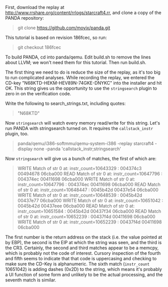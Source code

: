 First, download the replay at
http://www.rrshare.org/content/rrlogs/starcraft4.rr, and clone a copy of
the PANDA repository:

> git clone https://github.com/moyix/panda.git

This tutorial is based on revision 186fcec, so run:

> git checkout 186fcec

To build PANDA, cd into panda/qemu. Edit build.sh to remove the lines
about LLVM; we won't need them for this tutorial. Then run build.sh.

The first thing we need to do is reduce the size of the replay, as it's
too big to run complicated analyses. While recording the replay, we
entered the CD-key "N68KTD-HEKM-HEV89N-74GKE-DNYKC" into the installer and
hit OK. This string gives us the opportunity to use the `stringsearch`
plugin to zero in on the verification code.

Write the following to search_strings.txt, including quotes:

> "N68KTD"

Now `stringsearch` will watch every memory read/write for this string.
Let's run PANDA with stringsearch turned on. It requires the
`callstack_instr` plugin, too.

> panda/qemu/i386-softmmu/qemu-system-i386 -replay starcraft4 -display none -panda 'callstack_instr;stringsearch'

Now `stringsearch` will give us a bunch of matches, the first of which
are:

> WRITE Match of str 0 at: instr_count=10643329 :  004374c3 00494678 06cba000
> READ Match of str 0 at: instr_count=10647796 :  004374ec 00411698 06cba000
> WRITE Match of str 0 at: instr_count=10647796 :  004374ec 00411698 06cba000
> READ Match of str 0 at: instr_count=10648447 :  0045b42d 00437e54 06cba000
> WRITE Match of str 0 at: instr_count=10648539 :  0045b42d 00437e77 06cba000
> WRITE Match of str 0 at: instr_count=10651042 :  0045b42d 00437eee 06cba000
> READ Match of str 0 at: instr_count=10651584 :  0045b42d 00437f34 06cba000
> READ Match of str 0 at: instr_count=10652239 :  00437f4d 00411698 06cba000
> WRITE Match of str 0 at: instr_count=10652239 :  00437f4d 00411698 06cba000

The first number is the return address on the stack (i.e. the value
pointed at by EBP), the second is the EIP at which the string was seen,
and the third is the CR3. Certainly, the second and third matches appear
to be a memcpy, which is probably not the code of interest. Cursory
inspection of the fourth and fifth seems to indicate that that code is
uppercasing and checking to make sure the CD-Key is alphanumeric. The
sixth match (`instr_count` 10651042) is adding dashes (0x2D) to the string,
which means it's probably a UI function of some form and unlikely to be
the actual processing, and the seventh match is similar.
